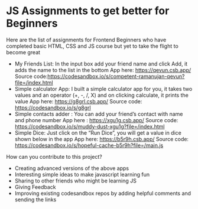 # JS Assignments to get better for Beginners


Here are the list of assignments for Frontend Beginners who have completed basic HTML, CSS and JS course but yet to take the flight to become great

- My Friends List: In the input box add your friend name and click Add, it adds the name to the list in the bottom
App here: https://qevun.csb.app/
Source  code:https://codesandbox.io/s/competent-ramanujan-qevun?file=/index.html
- Simple calculator App: I built a simple calculator app for you, it takes two values and an operator (+, -, /, X) and on clicking calculate, it prints the value
App here: https://g8grl.csb.app/
Source code: https://codesandbox.io/s/g8grl
- Simple contacts adder : You can add your friend’s contact with name and phone number
App here : https://xgu1g.csb.app/
Source code: https://codesandbox.io/s/muddy-dust-xgu1g?file=/index.html
- Simple Dice: Just click on the “Run Dice”, you will get a value in dice shown below in the app
App here: https://b5r9h.csb.app/
Source code:  https://codesandbox.io/s/hopeful-cache-b5r9h?file=/main.js

How can you contribute to this project? 
- Creating advanced versions of the above apps
- Interesting simple ideas to make javascript learning fun
- Sharing to other friends who might be learning JS
- Giving Feedback
- Improving existing codesandbox repos by adding helpful comments and sending the links 

